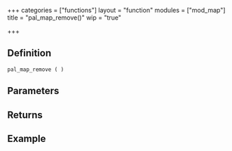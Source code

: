 +++
categories = ["functions"]
layout = "function"
modules = ["mod_map"]
title = "pal_map_remove()"
wip = "true"

+++

## Definition

    pal_map_remove ( )

## Parameters

## Returns

## Example

```
```
